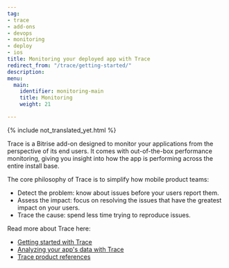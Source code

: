 ```yaml
---
tag:
- trace
- add-ons
- devops
- monitoring
- deploy
- ios
title: Monitoring your deployed app with Trace
redirect_from: "/trace/getting-started/"
description: 
menu:
  main:
    identifier: monitoring-main
    title: Monitoring
    weight: 21

---
```

{% include not_translated_yet.html %}

Trace is a Bitrise add-on designed to monitor your applications from the perspective of its end users. It comes with out-of-the-box performance monitoring, giving you insight into how the app is performing across the entire install base.

The core philosophy of Trace is to simplify how mobile product teams:

* Detect the problem: know about issues before your users report them.
* Assess the impact: focus on resolving the issues that have the greatest impact on your users.
* Trace the cause: spend less time trying to reproduce issues.

Read more about Trace here:

- [Getting started with Trace](/monitoring/getting-started-with-trace/)
- [Analyzing your app's data with Trace](/monitoring/analyzing-your-app-s-data-with-trace/)
- [Trace product references](/monitoring/trace-references/)